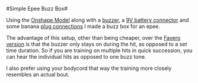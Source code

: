 #Simple Epee Buzz Box#

Using the [Onshape Model](https://cad.onshape.com/documents/caa25bbd361f540a6c95e193/w/327b5e5f2989461e9d253bcf/e/866c58f82fb2293be04ecd76?renderMode=0&uiState=66a2e39a2614bc00d85ad942) along with a [buzzer](https://a.co/d/1GdQ6SZ), a [9V battery connector](https://a.co/d/iri68AQ) and some banana [plug connections](https://a.co/d/21plsda) I made a buzz box for an epee.

The advantage of this setup, other than being cheaper, over the [Favero version](https://www.absolutefencinggear.com/favero-training-buzz-box-epee.html) is that the buzzer only stays on during the hit, as opposed to a set time duration. So if you are training on multiple hits in quick succession, you can hear the individual hits as opposed to one buzz tone.

I also prefer using your bodycord that way the training more closely resembles an actual bout.
